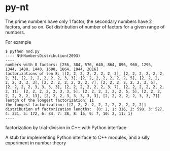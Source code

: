 # py-nt

The prime numbers have only 1 factor, the secondary numbers have 2 factors, and so on.
Get distribution of number of factors for a given range of numbers.

For example

    $ python nnd.py
    ---- NthNumbersDistribution(2093)
    ----
    numbers with 8 factors: [256, 384, 576, 640, 864, 896, 960, 1296, 1344, 1408, 1440, 1600, 1664, 1944, 2016]
    factorizations of len 8: [[2, 2, 2, 2, 2, 2, 2, 2], [2, 2, 2, 2, 2, 2, 2, 3], [2, 2, 2, 2, 2, 2, 3, 3], [2, 2, 2, 2, 2, 2, 2, 5], [2, 2, 2, 2, 2, 3, 3, 3], [2, 2, 2, 2, 2, 2, 2, 7], [2, 2, 2, 2, 2, 2, 3, 5], [2, 2, 2, 2, 3, 3, 3, 3], [2, 2, 2, 2, 2, 2, 3, 7], [2, 2, 2, 2, 2, 2, 2, 11], [2, 2, 2, 2, 2, 3, 3, 5], [2, 2, 2, 2, 2, 2, 5, 5], [2, 2, 2, 2, 2, 2, 2, 13], [2, 2, 2, 3, 3, 3, 3, 3], [2, 2, 2, 2, 2, 3, 3, 7]]
    lentgh of the longest factorization: 11
    the longest factorization: [[2, 2, 2, 2, 2, 2, 2, 2, 2, 2, 2]]
    distribution of factorization lengths:  {0: 2, 1: 316, 2: 598, 3: 527, 4: 331, 5: 172, 6: 84, 7: 38, 8: 15, 9: 7, 10: 2, 11: 1}
    ----

factorization by trial-division in C++ with Python interface

A stub for implementing Python interface to C++ modules, and a silly experiment in number theory
